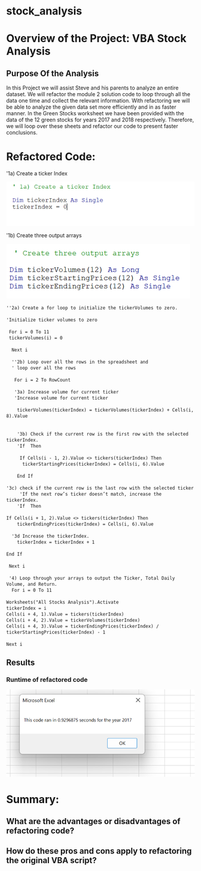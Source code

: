 # stock_analysis
# Overview of the Project: VBA Stock Analysis
## Purpose Of the Analysis
In this Project we will assist Steve and his parents to analyze an entire dataset. We will refactor the module 2 solution code to loop through all the data one time and collect the relevant information. With refactoring we will be able to analyze the given data set more efficiently and in as faster manner. In the Green Stocks worksheet we have been provided with the data of the 12 green stocks for years 2017 and 2018 respectively. Therefore, we will loop over these sheets and refactor our code to present faster conclusions.

# Refactored Code: 

 '1a) Create a ticker Index
 
 
![Test Image](/Resources/tickerIndex.png) <br/>
    
    

  '1b) Create three output arrays   
    
  ![Test Image](/Resources/OutputArrays.png) <br/>
    
    
    ''2a) Create a for loop to initialize the tickerVolumes to zero. 
    
    'Initialize ticker volumes to zero
    
     For i = 0 To 11
     tickerVolumes(i) = 0

      Next i
 
      ''2b) Loop over all the rows in the spreadsheet and  
      ' loop over all the rows

       For i = 2 To RowCount
 
       '3a) Increase volume for current ticker
       'Increase volume for current ticker
   
        tickerVolumes(tickerIndex) = tickerVolumes(tickerIndex) + Cells(i, 8).Value
    
    
        '3b) Check if the current row is the first row with the selected tickerIndex.
        'If  Then
    
         If Cells(i - 1, 2).Value <> tickers(tickerIndex) Then
          tickerStartingPrices(tickerIndex) = Cells(i, 6).Value
        
        End If
    
    '3c) check if the current row is the last row with the selected ticker
         'If the next row’s ticker doesn’t match, increase the tickerIndex.
        'If  Then
    
    If Cells(i + 1, 2).Value <> tickers(tickerIndex) Then
        tickerEndingPrices(tickerIndex) = Cells(i, 6).Value
        
      '3d Increase the tickerIndex. 
        tickerIndex = tickerIndex + 1
        
    End If

     Next i

     '4) Loop through your arrays to output the Ticker, Total Daily Volume, and Return.
      For i = 0 To 11
  
    Worksheets("All Stocks Analysis").Activate
    tickerIndex = i
    Cells(i + 4, 1).Value = tickers(tickerIndex)
    Cells(i + 4, 2).Value = tickerVolumes(tickerIndex)
    Cells(i + 4, 3).Value = tickerEndingPrices(tickerIndex) / tickerStartingPrices(tickerIndex) - 1
    
    Next i
    
## Results 
### Runtime of refactored code

  ![Test Image](/Resources/VBA_ChallengeRefactored_2017_time1.png) <br/>


# Summary: 
## What are the advantages or disadvantages of refactoring code?
## How do these pros and cons apply to refactoring the original VBA script?
